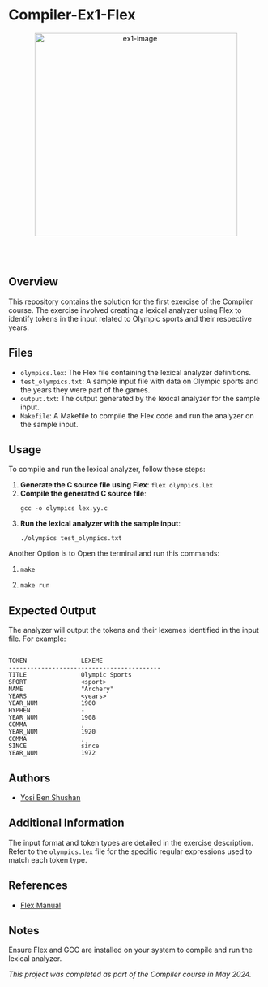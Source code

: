 # Compiler-Ex1-Flex
<p align="center">
<img src="https://github.com/YosiBs/Compiler-Ex1-Flex/assets/105666011/ff3823a4-9635-4d14-8d4a-b26f365f9fe2" alt="ex1-image" width="400">
</p>


<br><br>
<h2>Overview</h2>
<p>This repository contains the solution for the first exercise of the Compiler course. The exercise involved creating a lexical analyzer using Flex to identify tokens in the input related to Olympic sports and their respective years.</p>

<h2>Files</h2>
<ul>
    <li><code>olympics.lex</code>: The Flex file containing the lexical analyzer definitions.</li>
    <li><code>test_olympics.txt</code>: A sample input file with data on Olympic sports and the years they were part of the games.</li>
    <li><code>output.txt</code>: The output generated by the lexical analyzer for the sample input.</li>
    <li><code>Makefile</code>: A Makefile to compile the Flex code and run the analyzer on the sample input.</li>
</ul>

<h2>Usage</h2>
<p>To compile and run the lexical analyzer, follow these steps:</p>

<ol>
    <li>
      <strong>Generate the C source file using Flex</strong>:
    <code>flex olympics.lex</code>
    </li>
    <li>
      <strong>Compile the generated C source file</strong>:
      <pre><code>gcc -o olympics lex.yy.c</code></pre>
    </li>
    <li>
      <strong>Run the lexical analyzer with the sample input</strong>:
    <pre><code>./olympics test_olympics.txt</code></pre>
    </li>
</ol>
<p>Another Option is to Open the terminal and run this commands:</p>
<ol>
  <li>
    <pre><code>make</code></pre>
  </li>
  <li>
    <pre><code>make run</code></pre>
  </li>
</ol>

<h2>Expected Output</h2>
<p>The analyzer will output the tokens and their lexemes identified in the input file. For example:</p>
<pre><code>
TOKEN               LEXEME
------------------------------------------
TITLE               Olympic Sports
SPORT               &lt;sport&gt;
NAME                "Archery"
YEARS               &lt;years&gt;
YEAR_NUM            1900
HYPHEN              -
YEAR_NUM            1908
COMMA               ,
YEAR_NUM            1920
COMMA               ,
SINCE               since
YEAR_NUM            1972
</code></pre>

<h2>Authors</h2>
<ul>
    <li><a href="https://github.com/YosiBs">Yosi Ben Shushan</a></li>
</ul>

<h2>Additional Information</h2>
<p>The input format and token types are detailed in the exercise description. Refer to the <code>olympics.lex</code> file for the specific regular expressions used to match each token type.</p>

<h2>References</h2>
<ul>
    <li><a href="https://westes.github.io/flex/manual/">Flex Manual</a></li>
</ul>

<h2>Notes</h2>
<p>Ensure Flex and GCC are installed on your system to compile and run the lexical analyzer.</p>

<p><em>This project was completed as part of the Compiler course in May 2024.</em></p>
